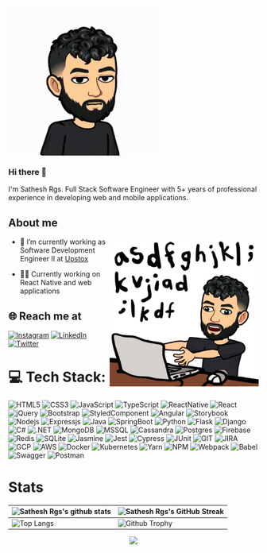 <img align="center" width="300" height="300" src="https://github.com/satheshrgs/satheshrgs/blob/b9f962b63be47a4ee1daa1bace53d669e6f8ea78/assets/bitmoji.gif">

### Hi there 👋
I'm Sathesh Rgs. Full Stack Software Engineer with 5+ years of professional experience in developing web and mobile applications.

## About me

<img align="right" width="300" height="300" src="https://raw.githubusercontent.com/satheshrgs/satheshrgs/initial/assets/bitmoji.jpeg">


- 🔭 I’m currently working as Software Development Engineer II at [Upstox](https://upstox.com/)

- 👨‍💻 Currently working on React Native and web applications


## 🌐 Reach me at
[![Instagram](https://img.shields.io/badge/Instagram-%23E4405F.svg?&style=for-the-badge&logo=Instagram&logoColor=white)](https://www.instagram.com/satheshrgs/) 
[![LinkedIn](https://img.shields.io/badge/LinkedIn-%230077B5.svg?&style=for-the-badge&logo=linkedin&logoColor=white)](https://www.linkedin.com/in/sathesh-rgs-536123a0/) 
[![Twitter](https://img.shields.io/badge/Twitter-%231DA1F2.svg?&style=for-the-badge&logo=Twitter&logoColor=white)](https://twitter.com/sathesh_rgs) 


# 💻 Tech Stack:
<span><img alt="HTML5" src="https://img.shields.io/badge/HTML5-E34F26?style=for-the-badge&logo=html5&logoColor=white" ></span>
<span><img alt="CSS3" src="https://img.shields.io/badge/CSS3-1572B6?style=for-the-badge&logo=css3&logoColor=whitee" ></span>
<span><img alt="JavaScript" src="https://img.shields.io/badge/JavaScript-323330?style=for-the-badge&logo=javascript&logoColor=F7DF1E" ></span>
<span><img alt="TypeScript" src="https://img.shields.io/badge/TypeScript-007ACC?style=for-the-badge&logo=typescript&logoColor=white" ></span>
<span><img alt="ReactNative" src="https://img.shields.io/badge/React_Native-20232A?style=for-the-badge&logo=react&logoColor=61DAFB"></span>
<span><img alt="React" src="https://img.shields.io/badge/React-20232A?style=for-the-badge&logo=react&logoColor=61DAFB"></span>
<span><img alt="jQuery" src="https://img.shields.io/badge/jQuery-0769AD?style=for-the-badge&logo=jquery&logoColor=white"></span>
<span><img alt="Bootstrap" src="https://img.shields.io/badge/Bootstrap-563D7C?style=for-the-badge&logo=bootstrap&logoColor=white"></span>
<span><img alt="StyledComponent" src="https://img.shields.io/badge/styled--components-DB7093?style=for-the-badge&logo=styled-components&logoColor=white"></span>
<span><img alt="Angular" src="https://img.shields.io/badge/Angular-DD0031?style=for-the-badge&logo=angular&logoColor=white"></span>
<span><img alt="Storybook" src="https://img.shields.io/badge/storybook-FF4785?style=for-the-badge&logo=storybook&logoColor=white"></span>
<span><img alt="Nodejs" src="https://img.shields.io/badge/Node.js-339933?style=for-the-badge&logo=nodedotjs&logoColor=white"></span>
<span><img alt="Expressjs" src="https://img.shields.io/badge/Express.js-000000?style=for-the-badge&logo=express&logoColor=white"></span>
<span><img alt="Java" src="https://img.shields.io/badge/Java-ED8B00?style=for-the-badge&logo=java&logoColor=white" ></span>
<span><img alt="SpringBoot" src="https://img.shields.io/badge/Spring_Boot-F2F4F9?style=for-the-badge&logo=spring-boot"></span>
<span><img alt="Python" src="https://img.shields.io/badge/Python-FFD43B?style=for-the-badge&logo=python&logoColor=blue" ></span>
<span><img alt="Flask" src="https://img.shields.io/badge/Flask-000000?style=for-the-badge&logo=flask&logoColor=white"></span>
<span><img alt="Django" src="https://img.shields.io/badge/Django-092E20?style=for-the-badge&logo=django&logoColor=green"></span>
<span><img alt="C#" src="https://img.shields.io/badge/c%23-%23239120.svg?style=for-the-badge&logo=c-sharp&logoColor=white"></span>
<span><img alt=".NET" src="https://img.shields.io/badge/.NET-5C2D91?style=for-the-badge&logo=.net&logoColor=white"></span>
<span><img alt="MongoDB" src="https://img.shields.io/badge/MongoDB-4EA94B?style=for-the-badge&logo=mongodb&logoColor=white"></span>
<span><img alt="MSSQL" src="https://img.shields.io/badge/Microsoft_SQL_Server-CC2927?style=for-the-badge&logo=microsoft-sql-server&logoColor=white"></span>
<span><img alt="Cassandra" src="https://img.shields.io/badge/Cassandra-1287B1?style=for-the-badge&logo=apache%20cassandra&logoColor=white"></span>
<span><img alt="Postgres" src="https://img.shields.io/badge/PostgreSQL-316192?style=for-the-badge&logo=postgresql&logoColor=white"></span>
<span><img alt="Firebase" src="https://img.shields.io/badge/firebase-ffca28?style=for-the-badge&logo=firebase&logoColor=black"></span>
<span><img alt="Redis" src="https://img.shields.io/badge/redis-%23DD0031.svg?&style=for-the-badge&logo=redis&logoColor=white"></span>
<span><img alt="SQLite" src="https://img.shields.io/badge/SQLite-07405E?style=for-the-badge&logo=sqlite&logoColor=white"></span>
<span><img alt="Jasmine" src="https://img.shields.io/badge/Jasmine-8A4182?style=for-the-badge&logo=Jasmine&logoColor=white"></span>
<span><img alt="Jest" src="https://img.shields.io/badge/Jest-C21325?style=for-the-badge&logo=jest&logoColor=white"></span>
<span><img alt="Cypress" src="https://img.shields.io/badge/Cypress-17202C?style=for-the-badge&logo=cypress&logoColor=white"></span>
<span><img alt="JUnit" src="https://img.shields.io/badge/Junit5-25A162?style=for-the-badge&logo=junit5&logoColor=white"></span>
<span><img alt="GIT" src="https://img.shields.io/badge/GIT-E44C30?style=for-the-badge&logo=git&logoColor=white"></span>
<span><img alt="JIRA" src="https://img.shields.io/badge/Jira-0052CC?style=for-the-badge&logo=Jira&logoColor=white"></span>
<span><img alt="GCP" src="https://img.shields.io/badge/Google_Cloud-4285F4?style=for-the-badge&logo=google-cloud&logoColor=white"></span>
<span><img alt="AWS" src="https://img.shields.io/badge/Amazon_AWS-FF9900?style=for-the-badge&logo=amazonaws&logoColor=white"></span>
<span><img alt="Docker" src="https://img.shields.io/badge/Docker-2CA5E0?style=for-the-badge&logo=docker&logoColor=white"></span>
<span><img alt="Kubernetes" src="https://img.shields.io/badge/kubernetes-326ce5.svg?&style=for-the-badge&logo=kubernetes&logoColor=white"></span>
<span><img alt="Yarn" src="https://img.shields.io/badge/Yarn-2C8EBB?style=for-the-badge&logo=yarn&logoColor=white"></span>
<span><img alt="NPM" src="https://img.shields.io/badge/npm-CB3837?style=for-the-badge&logo=npm&logoColor=white"></span>
<span><img alt="Webpack" src="https://img.shields.io/badge/Webpack-8DD6F9?style=for-the-badge&logo=Webpack&logoColor=white"></span>
<span><img alt="Babel" src="https://img.shields.io/badge/Babel-F9DC3E?style=for-the-badge&logo=babel&logoColor=white"></span>
<span><img alt="Swagger" src="https://img.shields.io/badge/Swagger-85EA2D?style=for-the-badge&logo=Swagger&logoColor=white"></span>
<span><img alt="Postman" src="https://img.shields.io/badge/Postman-FF6C37?style=for-the-badge&logo=Postman&logoColor=white"></span>





# Stats

| ![Sathesh Rgs's github stats](https://github-readme-stats.vercel.app/api?username=satheshrgs&theme=default&hide_border=false&include_all_commits=true&count_private=true) | ![Sathesh Rgs's GitHub Streak](https://github-readme-streak-stats.herokuapp.com/?user=satheshrgs&theme=default&hide_border=false&include_all_commits=true&count_private=true) |
| --- | --- |
| ![Top Langs](https://github-readme-stats.vercel.app/api/top-langs/?username=satheshrgs&theme=default&hide_border=false&include_all_commits=true&count_private=true&layout=compact) | ![Github Trophy](https://github-profile-trophy.vercel.app/?username=satheshrgs&include_all_commits=true&count_private=true) |
<div align="center">
   <img src="https://visitcount.itsvg.in/api?id=satheshrgs&icon=0&color=0">
</div>
